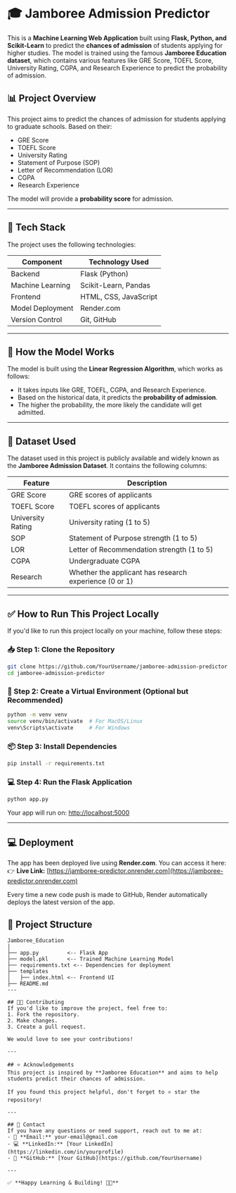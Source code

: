 # 🎓 Jamboree Admission Predictor

This is a **Machine Learning Web Application** built using **Flask, Python, and Scikit-Learn** to predict the **chances of admission** of students applying for higher studies. The model is trained using the famous **Jamboree Education dataset**, which contains various features like GRE Score, TOEFL Score, University Rating, CGPA, and Research Experience to predict the probability of admission.



## 📊 Project Overview
This project aims to predict the chances of admission for students applying to graduate schools. Based on their:
- GRE Score
- TOEFL Score
- University Rating
- Statement of Purpose (SOP)
- Letter of Recommendation (LOR)
- CGPA
- Research Experience

The model will provide a **probability score** for admission.

---

## 🚀 Tech Stack
The project uses the following technologies:

| Component      | Technology Used          |
|----------------|-------------------------|
| Backend        | Flask (Python)           |
| Machine Learning | Scikit-Learn, Pandas     |
| Frontend       | HTML, CSS, JavaScript    |
| Model Deployment | Render.com              |
| Version Control | Git, GitHub             |

---

## 🧠 How the Model Works
The model is built using the **Linear Regression Algorithm**, which works as follows:
- It takes inputs like GRE, TOEFL, CGPA, and Research Experience.
- Based on the historical data, it predicts the **probability of admission**.
- The higher the probability, the more likely the candidate will get admitted.

---

## 📜 Dataset Used
The dataset used in this project is publicly available and widely known as the **Jamboree Admission Dataset**. It contains the following columns:

| Feature                | Description                                                  |
|-----------------------|-------------------------------------------------------------|
| GRE Score              | GRE scores of applicants                                     |
| TOEFL Score            | TOEFL scores of applicants                                   |
| University Rating      | University rating (1 to 5)                                   |
| SOP                    | Statement of Purpose strength (1 to 5)                       |
| LOR                    | Letter of Recommendation strength (1 to 5)                   |
| CGPA                   | Undergraduate CGPA                                           |
| Research               | Whether the applicant has research experience (0 or 1)      |

---

## ✅ How to Run This Project Locally
If you'd like to run this project locally on your machine, follow these steps:

### 📥 Step 1: Clone the Repository
```bash
git clone https://github.com/YourUsername/jamboree-admission-predictor.git
cd jamboree-admission-predictor
```

### 📜 Step 2: Create a Virtual Environment (Optional but Recommended)
```bash
python -m venv venv
source venv/bin/activate  # For MacOS/Linux
venv\Scripts\activate     # For Windows
```

### 📦 Step 3: Install Dependencies
```bash
pip install -r requirements.txt
```

### 💻 Step 4: Run the Flask Application
```bash
python app.py
```

Your app will run on: [http://localhost:5000](http://localhost:5000)

---

## 💻 Deployment
The app has been deployed live using **Render.com**. You can access it here:
👉 **Live Link:** [https://jamboree-predictor.onrender.com](https://jamboree-predictor.onrender.com)

Every time a new code push is made to GitHub, Render automatically deploys the latest version of the app.

## 📂 Project Structure
```
Jamboree_Education
│
├── app.py         <-- Flask App
├── model.pkl      <-- Trained Machine Learning Model
├── requirements.txt <-- Dependencies for deployment
├── templates
│   ├── index.html <-- Frontend UI
├── README.md
---

## 👨‍💻 Contributing
If you'd like to improve the project, feel free to:
1. Fork the repository.
2. Make changes.
3. Create a pull request.

We would love to see your contributions!

---

## ⭐ Acknowledgements
This project is inspired by **Jamboree Education** and aims to help students predict their chances of admission.

If you found this project helpful, don't forget to ⭐ star the repository!

---

## 📧 Contact
If you have any questions or need support, reach out to me at:
- 📧 **Email:** your-email@gmail.com
- 💻 **LinkedIn:** [Your LinkedIn](https://linkedin.com/in/yourprofile)
- 🐍 **GitHub:** [Your GitHub](https://github.com/YourUsername)

---

✅ **Happy Learning & Building! 🚀😊**

